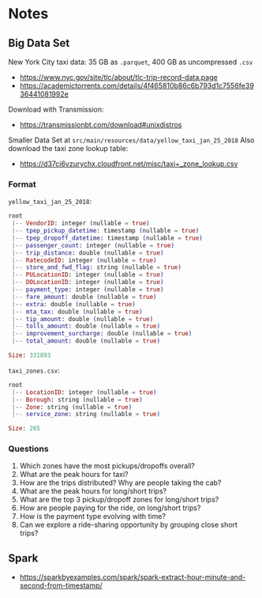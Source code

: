 # Notes

## Big Data Set

New York City taxi data:
35 GB as `.parquet`, 400 GB as uncompressed `.csv`

- https://www.nyc.gov/site/tlc/about/tlc-trip-record-data.page
- https://academictorrents.com/details/4f465810b86c6b793d1c7556fe3936441081992e

Download with Transmission:

- https://transmissionbt.com/download#unixdistros

Smaller Data Set at `src/main/resources/data/yellow_taxi_jan_25_2018`
Also download the taxi zone lookup table:

- https://d37ci6vzurychx.cloudfront.net/misc/taxi+_zone_lookup.csv

### Format

`yellow_taxi_jan_25_2018`:

```elixir
root
 |-- VendorID: integer (nullable = true)
 |-- tpep_pickup_datetime: timestamp (nullable = true)
 |-- tpep_dropoff_datetime: timestamp (nullable = true)
 |-- passenger_count: integer (nullable = true)
 |-- trip_distance: double (nullable = true)
 |-- RatecodeID: integer (nullable = true)
 |-- store_and_fwd_flag: string (nullable = true)
 |-- PULocationID: integer (nullable = true)
 |-- DOLocationID: integer (nullable = true)
 |-- payment_type: integer (nullable = true)
 |-- fare_amount: double (nullable = true)
 |-- extra: double (nullable = true)
 |-- mta_tax: double (nullable = true)
 |-- tip_amount: double (nullable = true)
 |-- tolls_amount: double (nullable = true)
 |-- improvement_surcharge: double (nullable = true)
 |-- total_amount: double (nullable = true)

Size: 331893
```

`taxi_zones.csv`:

```elixir
root
 |-- LocationID: integer (nullable = true)
 |-- Borough: string (nullable = true)
 |-- Zone: string (nullable = true)
 |-- service_zone: string (nullable = true)

Size: 265
```

### Questions

1. Which zones have the most pickups/dropoffs overall?
2. What are the peak hours for taxi?
3. How are the trips distributed? Why are people taking the cab?
4. What are the peak hours for long/short trips?
5. What are the top 3 pickup/dropoff zones for long/short trips?
6. How are people paying for the ride, on long/short trips?
7. How is the payment type evolving with time?
8. Can we explore a ride-sharing opportunity by grouping close short trips?

## Spark

- https://sparkbyexamples.com/spark/spark-extract-hour-minute-and-second-from-timestamp/
